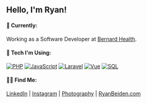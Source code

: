## Hello, I'm Ryan!

#### 🔭 Currently:
Working as a Software Developer at [Bernard Health](https://www.bernardhealth.com/).

#### 🚀 Tech I'm Using:
[![PHP](https://img.shields.io/badge/-PHP-8892bf?style=flat-square)](https://www.php.net/) [![JavaScript](https://img.shields.io/badge/-JavaScript-f0db4f?style=flat-square)](https://developer.mozilla.org/en-US/docs/Web/JavaScript) [![Laravel](https://img.shields.io/badge/-Laravel-ff2d20?style=flat-square)](https://laravel.com/) [![Vue](https://img.shields.io/badge/-Vue-41ba83?style=flat-square)](https://vuejs.org/) [![SQL](https://img.shields.io/badge/-SQL-eda719?style=flat-square)](https://en.wikipedia.org/wiki/SQL)

#### 🤙🏼 Find Me:
[LinkedIn](https://www.linkedin.com/in/ryanbeiden/) | [Instagram](https://www.instagram.com/ryanbeiden/) | [Photography](https://ryan-beiden.squarespace.com/) | [RyanBeiden.com](https://ryanbeiden.com)
